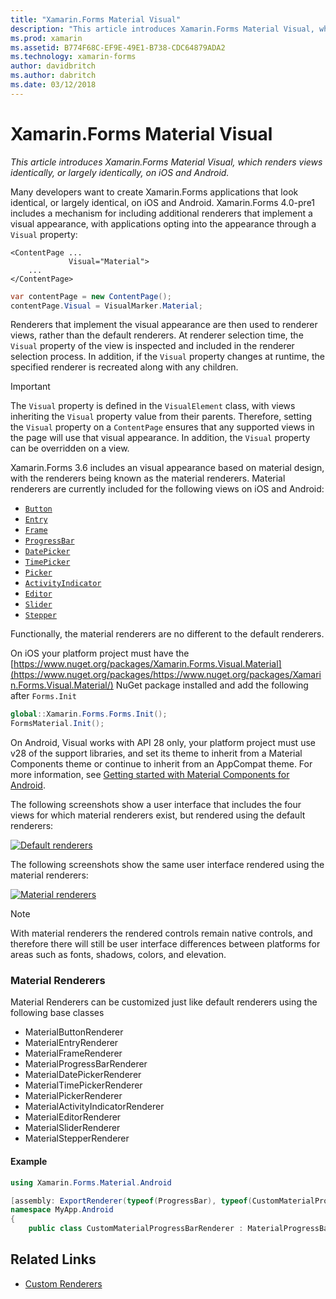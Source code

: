 ```yaml
---
title: "Xamarin.Forms Material Visual"
description: "This article introduces Xamarin.Forms Material Visual, which renders views identically, or largely identically, using Material Design guidelines on iOS and Android."
ms.prod: xamarin
ms.assetid: B774F68C-EF9E-49E1-B738-CDC64879ADA2
ms.technology: xamarin-forms
author: davidbritch
ms.author: dabritch
ms.date: 03/12/2018
---
```


# Xamarin.Forms Material Visual

_This article introduces Xamarin.Forms Material Visual, which renders views identically, or largely identically, on iOS and Android._

Many developers want to create Xamarin.Forms applications that look identical, or largely identical, on iOS and Android. Xamarin.Forms 4.0-pre1 includes a mechanism for including additional renderers that implement a visual appearance, with applications opting into the appearance through a `Visual` property:

```xaml
<ContentPage ...
             Visual="Material">
    ...
</ContentPage>
```

```c#
var contentPage = new ContentPage();
contentPage.Visual = VisualMarker.Material;
```

Renderers that implement the visual appearance are then used to renderer views, rather than the default renderers. At renderer selection time, the `Visual` property of the view is inspected and included in the renderer selection process. In addition, if the `Visual` property changes at runtime, the specified renderer is recreated along with any children.

> [!IMPORTANT]
> The `Visual` property is defined in the `VisualElement` class, with views inheriting the `Visual` property value from their parents. Therefore, setting the `Visual` property on a `ContentPage` ensures that any supported views in the page will use that visual appearance. In addition, the `Visual` property can be overridden on a view.

Xamarin.Forms 3.6 includes an visual appearance based on material design, with the renderers being known as the material renderers. Material renderers are currently included for the following views on iOS and Android:

- [`Button`](xref:Xamarin.Forms.Button)
- [`Entry`](xref:Xamarin.Forms.Entry)
- [`Frame`](xref:Xamarin.Forms.Frame)
- [`ProgressBar`](xref:Xamarin.Forms.ProgressBar)
- [`DatePicker`](xref:Xamarin.Forms.DatePicker)
- [`TimePicker`](xref:Xamarin.Forms.TimePicker)
- [`Picker`](xref:Xamarin.Forms.Picker)
- [`ActivityIndicator`](xref:Xamarin.Forms.ActivityIndicator)
- [`Editor`](xref:Xamarin.Forms.Editor)
- [`Slider`](xref:Xamarin.Forms.Slider)
- [`Stepper`](xref:Xamarin.Forms.Stepper)

Functionally, the material renderers are no different to the default renderers.

On iOS your platform project must have the [https://www.nuget.org/packages/Xamarin.Forms.Visual.Material](https://www.nuget.org/packages/https://www.nuget.org/packages/Xamarin.Forms.Visual.Material/) NuGet package installed and add the following after `Forms.Init`

```csharp
global::Xamarin.Forms.Forms.Init();
FormsMaterial.Init();
```


 On Android, Visual works with API 28 only, your platform project must use v28 of the support libraries, and set its theme to inherit from a Material Components theme or continue to inherit from an AppCompat theme. For more information, see [Getting started with Material Components for Android](https://github.com/material-components/material-components-android/blob/master/docs/getting-started.md).

The following screenshots show a user interface that includes the four views for which material renderers exist, but rendered using the default renderers:

[![Default renderers](visual-images/default-renderers.png "Views using default renderers")](visual-images/default-renderers-large.png#lightbox)

The following screenshots show the same user interface rendered using the material renderers:

[![Material renderers](visual-images/material-renderers.png "Views using material renderers")](visual-images/material-renderers-large.png#lightbox)

> [!NOTE]
> With material renderers the rendered controls remain native controls, and therefore there will still be user interface differences between platforms for areas such as fonts, shadows, colors, and elevation.

### Material Renderers

Material Renderers can be customized just like default renderers using the following base classes

- MaterialButtonRenderer
- MaterialEntryRenderer
- MaterialFrameRenderer
- MaterialProgressBarRenderer
- MaterialDatePickerRenderer
- MaterialTimePickerRenderer
- MaterialPickerRenderer
- MaterialActivityIndicatorRenderer
- MaterialEditorRenderer
- MaterialSliderRenderer
- MaterialStepperRenderer

#### Example
```C#
using Xamarin.Forms.Material.Android

[assembly: ExportRenderer(typeof(ProgressBar), typeof(CustomMaterialProgressBarRenderer), new[] { typeof(VisualMarker.MaterialVisual) })]
namespace MyApp.Android
{
    public class CustomMaterialProgressBarRenderer : MaterialProgressBarRenderer

```

## Related Links

- [Custom Renderers](~/xamarin-forms/app-fundamentals/custom-renderer/index.md)
